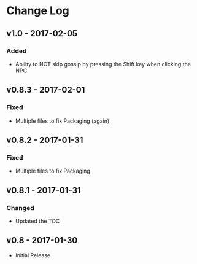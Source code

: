 # Change Log
## v1.0 - 2017-02-05
### Added
- Ability to NOT skip gossip by pressing the Shift key when clicking the NPC

## v0.8.3 - 2017-02-01
### Fixed
- Multiple files to fix Packaging (again)

## v0.8.2 - 2017-01-31
### Fixed
- Multiple files to fix Packaging

## v0.8.1 - 2017-01-31
### Changed
- Updated the TOC

## v0.8 - 2017-01-30
- Initial Release